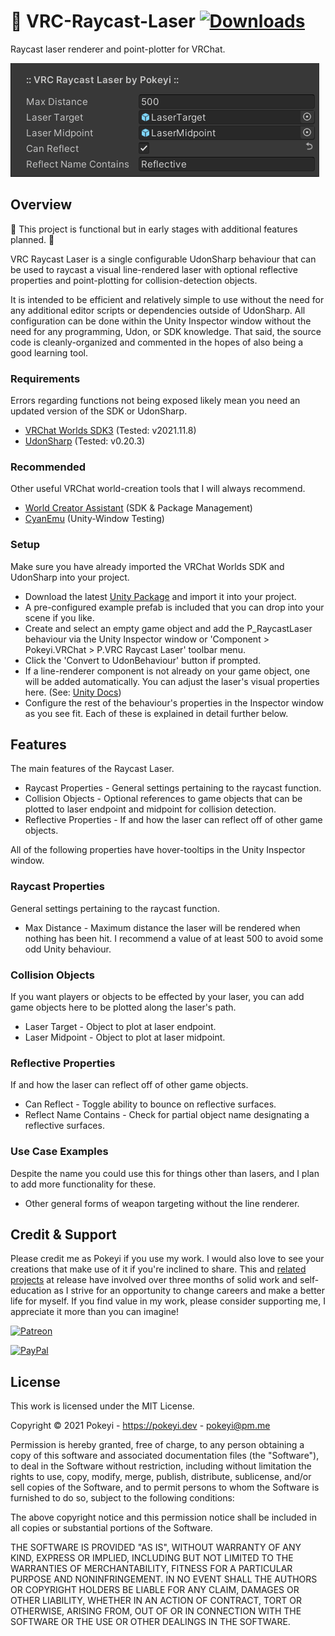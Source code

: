 # 🚧 VRC-Raycast-Laser [![Downloads](https://img.shields.io/github/downloads/Pokeyi/VRC-Raycast-Laser/total?label=Downloads&logo=github)](https://github.com/Pokeyi/VRC-Raycast-Laser/releases)
Raycast laser renderer and point-plotter for VRChat.

![Raycast Laser](P_RaycastLaser.png)

## Overview
🚧 This project is functional but in early stages with additional features planned. 🚧

VRC Raycast Laser is a single configurable UdonSharp behaviour that can be used to raycast a visual line-rendered laser with optional reflective properties and point-plotting for collision-detection objects.

It is intended to be efficient and relatively simple to use without the need for any additional editor scripts or dependencies outside of UdonSharp. All configuration can be done within the Unity Inspector window without the need for any programming, Udon, or SDK knowledge. That said, the source code is cleanly-organized and commented in the hopes of also being a good learning tool.

### Requirements
Errors regarding functions not being exposed likely mean you need an updated version of the SDK or UdonSharp.
- [VRChat Worlds SDK3](https://vrchat.com/home/download) (Tested: v2021.11.8)
- [UdonSharp](https://github.com/MerlinVR/UdonSharp) (Tested: v0.20.3)

### Recommended
Other useful VRChat world-creation tools that I will always recommend.
- [World Creator Assistant](https://github.com/Varneon/WorldCreatorAssistant) (SDK & Package Management)
- [CyanEmu](https://github.com/CyanLaser/CyanEmu) (Unity-Window Testing)

### Setup
Make sure you have already imported the VRChat Worlds SDK and UdonSharp into your project.
- Download the latest [Unity Package](https://github.com/Pokeyi/VRC-Raycast-Laser/releases) and import it into your project.
- A pre-configured example prefab is included that you can drop into your scene if you like.
- Create and select an empty game object and add the P_RaycastLaser behaviour via the Unity Inspector window or 'Component > Pokeyi.VRChat > P.VRC Raycast Laser' toolbar menu.
- Click the 'Convert to UdonBehaviour' button if prompted.
- If a line-renderer component is not already on your game object, one will be added automatically. You can adjust the laser's visual properties here. (See: [Unity Docs](https://docs.unity3d.com/Manual/class-LineRenderer.html))
- Configure the rest of the behaviour's properties in the Inspector window as you see fit. Each of these is explained in detail further below.

## Features
The main features of the Raycast Laser.
- Raycast Properties - General settings pertaining to the raycast function.
- Collision Objects - Optional references to game objects that can be plotted to laser endpoint and midpoint for collision detection.
- Reflective Properties - If and how the laser can reflect off of other game objects.

All of the following properties have hover-tooltips in the Unity Inspector window.

### Raycast Properties
General settings pertaining to the raycast function.
- Max Distance - Maximum distance the laser will be rendered when nothing has been hit. I recommend a value of at least 500 to avoid some odd Unity behaviour.

### Collision Objects
If you want players or objects to be effected by your laser, you can add game objects here to be plotted along the laser's path.
- Laser Target - Object to plot at laser endpoint.
- Laser Midpoint - Object to plot at laser midpoint.

### Reflective Properties
If and how the laser can reflect off of other game objects.
- Can Reflect - Toggle ability to bounce on reflective surfaces.
- Reflect Name Contains - Check for partial object name designating a reflective surfaces.

### Use Case Examples
Despite the name you could use this for things other than lasers, and I plan to add more functionality for these.
- Other general forms of weapon targeting without the line renderer.

## Credit & Support
Please credit me as Pokeyi if you use my work. I would also love to see your creations that make use of it if you're inclined to share. This and [related projects](https://github.com/Pokeyi/pokeyi.github.io#my-projects) at release have involved over three months of solid work and self-education as I strive for an opportunity to change careers and make a better life for myself. If you find value in my work, please consider supporting me, I appreciate it more than you can imagine!

[![Patreon](https://img.shields.io/badge/Patreon-Support-red?logo=patreon)](https://patreon.com/pokeyi)

[![PayPal](https://img.shields.io/badge/PayPal-Donate-blue?logo=paypal)](https://www.paypal.com/donate?hosted_button_id=XFBLJ5GNSLGRC)

## License
This work is licensed under the MIT License.

Copyright © 2021 Pokeyi - https://pokeyi.dev - [pokeyi@pm.me](mailto:pokeyi@pm.me)

Permission is hereby granted, free of charge, to any person obtaining a copy
of this software and associated documentation files (the "Software"), to deal
in the Software without restriction, including without limitation the rights
to use, copy, modify, merge, publish, distribute, sublicense, and/or sell
copies of the Software, and to permit persons to whom the Software is
furnished to do so, subject to the following conditions:

The above copyright notice and this permission notice shall be included in all
copies or substantial portions of the Software.

THE SOFTWARE IS PROVIDED "AS IS", WITHOUT WARRANTY OF ANY KIND, EXPRESS OR
IMPLIED, INCLUDING BUT NOT LIMITED TO THE WARRANTIES OF MERCHANTABILITY,
FITNESS FOR A PARTICULAR PURPOSE AND NONINFRINGEMENT. IN NO EVENT SHALL THE
AUTHORS OR COPYRIGHT HOLDERS BE LIABLE FOR ANY CLAIM, DAMAGES OR OTHER
LIABILITY, WHETHER IN AN ACTION OF CONTRACT, TORT OR OTHERWISE, ARISING FROM,
OUT OF OR IN CONNECTION WITH THE SOFTWARE OR THE USE OR OTHER DEALINGS IN THE
SOFTWARE.
